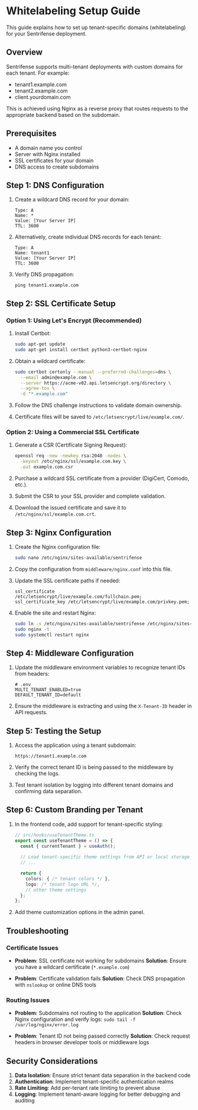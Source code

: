 # Whitelabeling Setup Guide

This guide explains how to set up tenant-specific domains (whitelabeling) for your Sentrifense deployment.

## Overview

Sentrifense supports multi-tenant deployments with custom domains for each tenant. For example:
- tenant1.example.com
- tenant2.example.com
- client.yourdomain.com

This is achieved using Nginx as a reverse proxy that routes requests to the appropriate backend based on the subdomain.

## Prerequisites

- A domain name you control
- Server with Nginx installed
- SSL certificates for your domain
- DNS access to create subdomains

## Step 1: DNS Configuration

1. Create a wildcard DNS record for your domain:
   ```
   Type: A
   Name: *
   Value: [Your Server IP]
   TTL: 3600
   ```

2. Alternatively, create individual DNS records for each tenant:
   ```
   Type: A
   Name: tenant1
   Value: [Your Server IP]
   TTL: 3600
   ```

3. Verify DNS propagation:
   ```
   ping tenant1.example.com
   ```

## Step 2: SSL Certificate Setup

### Option 1: Using Let's Encrypt (Recommended)

1. Install Certbot:
   ```bash
   sudo apt-get update
   sudo apt-get install certbot python3-certbot-nginx
   ```

2. Obtain a wildcard certificate:
   ```bash
   sudo certbot certonly --manual --preferred-challenges=dns \
     --email admin@example.com \
     --server https://acme-v02.api.letsencrypt.org/directory \
     --agree-tos \
     -d "*.example.com"
   ```

3. Follow the DNS challenge instructions to validate domain ownership.

4. Certificate files will be saved to `/etc/letsencrypt/live/example.com/`.

### Option 2: Using a Commercial SSL Certificate

1. Generate a CSR (Certificate Signing Request):
   ```bash
   openssl req -new -newkey rsa:2048 -nodes \
     -keyout /etc/nginx/ssl/example.com.key \
     -out example.com.csr
   ```

2. Purchase a wildcard SSL certificate from a provider (DigiCert, Comodo, etc.).

3. Submit the CSR to your SSL provider and complete validation.

4. Download the issued certificate and save it to `/etc/nginx/ssl/example.com.crt`.

## Step 3: Nginx Configuration

1. Create the Nginx configuration file:
   ```bash
   sudo nano /etc/nginx/sites-available/sentrifense
   ```

2. Copy the configuration from `middleware/nginx.conf` into this file.

3. Update the SSL certificate paths if needed:
   ```
   ssl_certificate     /etc/letsencrypt/live/example.com/fullchain.pem;
   ssl_certificate_key /etc/letsencrypt/live/example.com/privkey.pem;
   ```

4. Enable the site and restart Nginx:
   ```bash
   sudo ln -s /etc/nginx/sites-available/sentrifense /etc/nginx/sites-enabled/
   sudo nginx -t
   sudo systemctl restart nginx
   ```

## Step 4: Middleware Configuration

1. Update the middleware environment variables to recognize tenant IDs from headers:
   ```
   # .env
   MULTI_TENANT_ENABLED=true
   DEFAULT_TENANT_ID=default
   ```

2. Ensure the middleware is extracting and using the `X-Tenant-ID` header in API requests.

## Step 5: Testing the Setup

1. Access the application using a tenant subdomain:
   ```
   https://tenant1.example.com
   ```

2. Verify the correct tenant ID is being passed to the middleware by checking the logs.

3. Test tenant isolation by logging into different tenant domains and confirming data separation.

## Step 6: Custom Branding per Tenant

1. In the frontend code, add support for tenant-specific styling:
   ```typescript
   // src/hooks/useTenantTheme.ts
   export const useTenantTheme = () => {
     const { currentTenant } = useAuth();
     
     // Load tenant-specific theme settings from API or local storage
     // ...

     return {
       colors: { /* tenant colors */ },
       logo: /* tenant logo URL */,
       // other theme settings
     };
   };
   ```

2. Add theme customization options in the admin panel.

## Troubleshooting

### Certificate Issues

- **Problem**: SSL certificate not working for subdomains
  **Solution**: Ensure you have a wildcard certificate (`*.example.com`)

- **Problem**: Certificate validation fails
  **Solution**: Check DNS propagation with `nslookup` or online DNS tools

### Routing Issues

- **Problem**: Subdomains not routing to the application
  **Solution**: Check Nginx configuration and verify logs: `sudo tail -f /var/log/nginx/error.log`

- **Problem**: Tenant ID not being passed correctly
  **Solution**: Check request headers in browser developer tools or middleware logs

## Security Considerations

1. **Data Isolation**: Ensure strict tenant data separation in the backend code
2. **Authentication**: Implement tenant-specific authentication realms
3. **Rate Limiting**: Add per-tenant rate limiting to prevent abuse
4. **Logging**: Implement tenant-aware logging for better debugging and auditing 